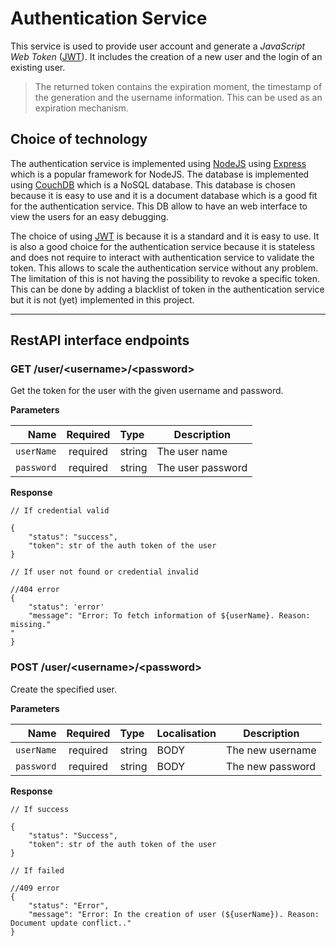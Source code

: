 # Authentication Service

This service is used to provide user account and generate a *JavaScript Web Token* ([JWT](https://jwt.io/introduction)). It includes the creation of a new user and the login of an existing user.

> The returned token contains the expiration moment, the timestamp of the generation and the username information. This can be used as an expiration mechanism.

## Choice of technology

The authentication service is implemented using [NodeJS](https://nodejs.org/en/) using [Express](https://expressjs.com/) which is a popular framework for NodeJS.
The database is implemented using [CouchDB](https://couchdb.apache.org/) which is a NoSQL database. This database is chosen because it is easy to use and it is a document database which is a good fit for the authentication service. This DB allow to have an web interface to view the users for an easy debugging.

The choice of using [JWT](https://jwt.io/introduction) is because it is a standard and it is easy to use. It is also a good choice for the authentication service because it is stateless and does not require to interact with authentication service to validate the token. This allows to scale the authentication service without any problem. The limitation of this is not having the possibility to revoke a specific token. This can be done by adding a blacklist of token in the authentication service but it is not (yet) implemented in this project.

---

## RestAPI interface endpoints

### GET /user/<username\>/<password\>

Get the token for the user with the given username and password.

**Parameters**

|       Name | Required | Type   | Description       |
| ---------: | :------: | :----- | ----------------- |
| `userName` | required | string | The user name     |
| `password` | required | string | The user password |

**Response**

```
// If credential valid

{
    "status": "success",
    "token": str of the auth token of the user
}

// If user not found or credential invalid

//404 error
{
    "status": 'error'
    "message": "Error: To fetch information of ${userName}. Reason: missing."
"
}

```

### POST /user/<username\>/<password\>

Create the specified user.

**Parameters**

|       Name | Required | Type   | Localisation | Description           |
| ---------: | :------: | :----- | :----------- | --------------------- |
| `userName` | required | string | BODY         | The new username |
| `password` | required | string | BODY         | The new password  |

**Response**

```
// If success

{
    "status": "Success",
    "token": str of the auth token of the user
}

// If failed

//409 error
{
    "status": "Error",
    "message": "Error: In the creation of user (${userName}). Reason: Document update conflict.."
}

```
